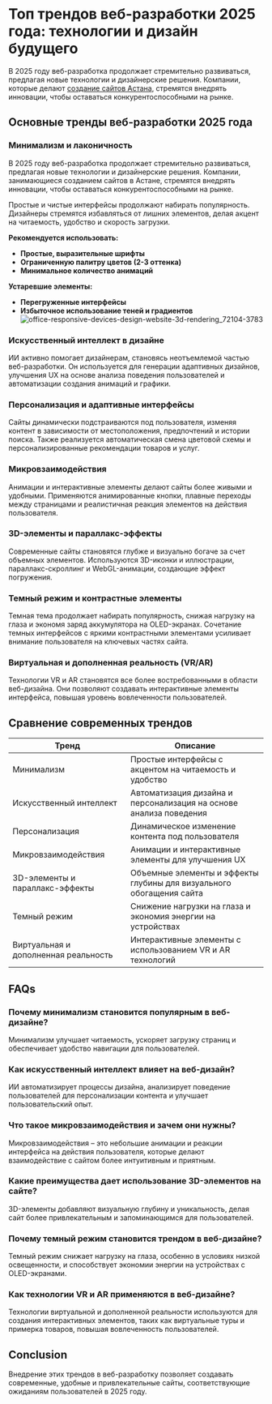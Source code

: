 # **Топ трендов веб-разработки 2025 года: технологии и дизайн будущего**

В 2025 году веб-разработка продолжает стремительно развиваться, предлагая новые технологии и дизайнерские решения. Компании, которые делают [создание сайтов Астана](https://astanacreative.kz/), стремятся внедрять инновации, чтобы оставаться конкурентоспособными на рынке.

## **Основные тренды веб-разработки 2025 года**

### **Минимализм и лаконичность**

В 2025 году веб-разработка продолжает стремительно развиваться, предлагая новые технологии и дизайнерские решения. Компании, занимающиеся созданием сайтов в Астане, стремятся внедрять инновации, чтобы оставаться конкурентоспособными на рынке.

Простые и чистые интерфейсы продолжают набирать популярность. Дизайнеры стремятся избавляться от лишних элементов, делая акцент на читаемость, удобство и скорость загрузки.

**Рекомендуется использовать:**

- **Простые, выразительные шрифты**
- **Ограниченную палитру цветов (2-3 оттенка)**
- **Минимальное количество анимаций**

**Устаревшие элементы:**

- **Перегруженные интерфейсы**
- **Избыточное использование теней и градиентов**
![office-responsive-devices-design-website-3d-rendering_72104-3783](https://github.com/user-attachments/assets/7d7098a1-0beb-4b2a-939e-97625dac5535)

### **Искусственный интеллект в дизайне**

ИИ активно помогает дизайнерам, становясь неотъемлемой частью веб-разработки. Он используется для генерации адаптивных дизайнов, улучшения UX на основе анализа поведения пользователей и автоматизации создания анимаций и графики.

### **Персонализация и адаптивные интерфейсы**

Сайты динамически подстраиваются под пользователя, изменяя контент в зависимости от местоположения, предпочтений и истории поиска. Также реализуется автоматическая смена цветовой схемы и персонализированные рекомендации товаров и услуг.

### **Микровзаимодействия**

Анимации и интерактивные элементы делают сайты более живыми и удобными. Применяются анимированные кнопки, плавные переходы между страницами и реалистичная реакция элементов на действия пользователя.

### **3D-элементы и параллакс-эффекты**

Современные сайты становятся глубже и визуально богаче за счет объемных элементов. Используются 3D-иконки и иллюстрации, параллакс-скроллинг и WebGL-анимации, создающие эффект погружения.

### **Темный режим и контрастные элементы**

Темная тема продолжает набирать популярность, снижая нагрузку на глаза и экономя заряд аккумулятора на OLED-экранах. Сочетание темных интерфейсов с яркими контрастными элементами усиливает внимание пользователя на ключевых частях сайта.

### **Виртуальная и дополненная реальность (VR/AR)**

Технологии VR и AR становятся все более востребованными в области веб-дизайна. Они позволяют создавать интерактивные элементы интерфейса, повышая уровень вовлеченности пользователей.

## **Сравнение современных трендов**

| Тренд | Описание |
| --- | --- |
| Минимализм | Простые интерфейсы с акцентом на читаемость и удобство |
| Искусственный интеллект | Автоматизация дизайна и персонализация на основе анализа поведения |
| Персонализация | Динамическое изменение контента под пользователя |
| Микровзаимодействия | Анимации и интерактивные элементы для улучшения UX |
| 3D-элементы и параллакс-эффекты | Объемные элементы и эффекты глубины для визуального обогащения сайта |
| Темный режим | Снижение нагрузки на глаза и экономия энергии на устройствах |
| Виртуальная и дополненная реальность | Интерактивные элементы с использованием VR и AR технологий |

## **FAQs**

### **Почему минимализм становится популярным в веб-дизайне?**

Минимализм улучшает читаемость, ускоряет загрузку страниц и обеспечивает удобство навигации для пользователей.

### **Как искусственный интеллект влияет на веб-дизайн?**

ИИ автоматизирует процессы дизайна, анализирует поведение пользователей для персонализации контента и улучшает пользовательский опыт.

### **Что такое микровзаимодействия и зачем они нужны?**

Микровзаимодействия – это небольшие анимации и реакции интерфейса на действия пользователя, которые делают взаимодействие с сайтом более интуитивным и приятным.

### **Какие преимущества дает использование 3D-элементов на сайте?**

3D-элементы добавляют визуальную глубину и уникальность, делая сайт более привлекательным и запоминающимся для пользователей.

### **Почему темный режим становится трендом в веб-дизайне?**

Темный режим снижает нагрузку на глаза, особенно в условиях низкой освещенности, и способствует экономии энергии на устройствах с OLED-экранами.

### **Как технологии VR и AR применяются в веб-дизайне?**

Технологии виртуальной и дополненной реальности используются для создания интерактивных элементов, таких как виртуальные туры и примерка товаров, повышая вовлеченность пользователей.

## **Conclusion**

Внедрение этих трендов в веб-разработку позволяет создавать современные, удобные и привлекательные сайты, соответствующие ожиданиям пользователей в 2025 году.
